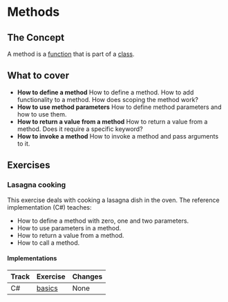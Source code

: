 # Methods

## The Concept

A method is a [function][concept-functions] that is part of a [class][type-class].

## What to cover

- **How to define a method** How to define a method. How to add functionality to a method. How does scoping the method work?
- **How to use method parameters** How to define method parameters and how to use them.
- **How to return a value from a method** How to return a value from a method. Does it require a specific keyword?
- **How to invoke a method** How to invoke a method and pass arguments to it.

## Exercises

### Lasagna cooking

This exercise deals with cooking a lasagna dish in the oven. The reference implementation (C#) teaches:

- How to define a method with zero, one and two parameters.
- How to use parameters in a method.
- How to return a value from a method.
- How to call a method.

#### Implementations

| Track | Exercise                        | Changes |
| ----- | ------------------------------- | ------- |
| C#    | [basics][implementation-csharp] | None    |

[implementation-csharp]: ../../languages/csharp/exercises/concept/basics/.docs/introduction.md
[concept-functions]: ./functions.md
[type-class]: ../types/class.md
